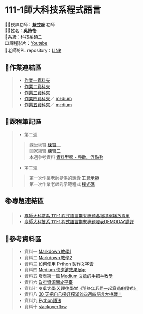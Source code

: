 # 111-1師大科技系程式語言

👩‍🏫授課老師：[**蔡芸琤**](https://github.com/pecu) 老師  
🙋‍♀️姓名：**吳詩怡**  
📂系級：科技系碩二  
🎞課程影片：[Youtube](https://youtube.com/playlist?list=PLH3VeiMX0ckjFSM8E9OoFZo1AzudBkdzP)  
🎀老師的PL repository：[LINK](https://github.com/pecu/PL)

## 📃作業連結區


>* [作業一資料夾](https://github.com/61071009H/PL/tree/main/%E4%BD%9C%E6%A5%AD%E8%B3%87%E6%96%99%E5%A4%BE/HW_1)
>* [作業二資料夾](https://github.com/61071009H/PL/tree/main/%E4%BD%9C%E6%A5%AD%E8%B3%87%E6%96%99%E5%A4%BE/HW_2)
>* [作業三資料夾](https://github.com/61071009H/PL/tree/main/%E4%BD%9C%E6%A5%AD%E8%B3%87%E6%96%99%E5%A4%BE/HW_3)
>* [作業四資料夾](https://github.com/61071009H/PL/tree/main/%E4%BD%9C%E6%A5%AD%E8%B3%87%E6%96%99%E5%A4%BE/HW_4)／  [medium](https://medium.com/@61071009h/111-1%E7%A8%8B%E5%BC%8F%E8%AA%9E%E8%A8%80%E4%BD%9C%E6%A5%AD%E5%9B%9B-3a8ccc89b435)
>* [作業五資料夾](https://github.com/61071009H/PL/tree/main/%E4%BD%9C%E6%A5%AD%E8%B3%87%E6%96%99%E5%A4%BE/HW_5)／  [medium](https://medium.com/@61071009h/111-1%E7%A8%8B%E5%BC%8F%E8%AA%9E%E8%A8%80%E4%BD%9C%E6%A5%AD%E4%BA%94-be0c9a6518c)





## 📙課程筆記區


>* 第二週
>> 課堂練習   [練習一](https://github.com/61071009H/PL/blob/main/Python01_week2.ipynb)  
>> 回家練習   [練習二](https://github.com/61071009H/PL/blob/main/%E7%B7%B4%E7%BF%92%E8%B3%87%E6%96%99%E5%A4%BE/Python02_week2.ipynb)  
>> 本週參考資料 [資料型態 - 整數、浮點數](https://ithelp.ithome.com.tw/articles/10287917)
>* 第三週
>> 第一次作業老師提供的錦囊 [工具示範](https://github.com/pecu/LawTech/blob/main/Learning-Materials/C1_Python_%E5%9F%BA%E7%A4%8E_02/python_%E5%9F%BA%E7%A4%8E%E7%B5%84%E5%90%88%E4%BA%8C_code.ipynb)  
>> 第一次作業老師的示範程式 [程式碼](https://github.com/pecu/PL/blob/main/Python02.ipynb)
        
## 📚專題連結區


> * [臺師大科技系 111-1 程式語言期末專題各組提案播放清單](https://youtube.com/playlist?list=PLH3VeiMX0ckgMa2uw4TF907vdkijywV9I)
> * [臺師大科技系 111-1 程式語言期末專題發表DEMODAY講評](https://www.youtube.com/watch?v=VMUWG4Y6FoM&list=PLG2Crrmgee5_I2L4CZE6VwF40Qy1b3FxG&index=28&t=678s)


## 🧮參考資料區


> * 資料一 [Markdown 教學1](https://gist.github.com/christech1117/6dc5221c177104990767d6490ad8c7ba)  
> * 資料二 [Markdown 教學2](https://markdown.tw/)
> * 資料三 [如何使用 Python 製作文字雲](https://tech.havocfuture.tw/blog/python-wordcloud-jieba#%E5%AD%97%E5%9E%8B%E6%AA%94)
> * 資料四 [Medium 快速鍵效果展示](https://medium.com/@luyo/medium-快速鍵效果展示及使用心得-b6e4c0203816)
> * 資料五 [發表第一篇 Medium 文章的手把手教學](https://medium.com/itsoktomakemistakes/%E7%99%BC%E8%A1%A8%E7%AC%AC%E4%B8%80%E7%AF%87-medium-%E6%96%87%E7%AB%A0%E7%9A%84%E6%89%8B%E6%8A%8A%E6%89%8B%E6%95%99%E5%AD%B8-4a3ad211484a#4115)
> * 資料六 [政府資源開放平臺](https://data.gov.tw/)
> * 資料七 [東吳大學 X 理律學堂《那些年我們一起寫過的程式》](https://github.com/pecu/LawTech)
> * 資料八 [30 天把自己榨好榨滿的四週四語言大挑戰！](https://ithelp.ithome.com.tw/users/20119877/ironman/2742)
> * 資料九 [Python語法](https://www.w3schools.com/python/python_conditions.asp)
> * 資料十 [stackoverflow](https://stackoverflow.com/questions)